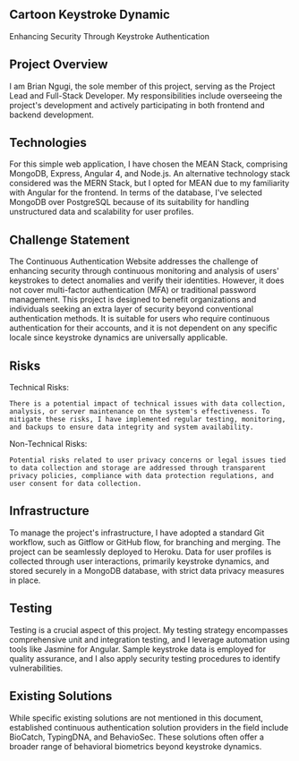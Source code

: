 ### <h2>Cartoon Keystroke Dynamic</h2>

Enhancing Security Through Keystroke Authentication

<h2>Project Overview</h2>

I am Brian Ngugi, the sole member of this project, serving as the Project Lead and Full-Stack Developer. My responsibilities include overseeing the project's development and actively participating in both frontend and backend development.

<h2>Technologies</h2>

For this simple web application, I have chosen the MEAN Stack, comprising MongoDB, Express, Angular 4, and Node.js. An alternative technology stack considered was the MERN Stack, but I opted for MEAN due to my familiarity with Angular for the frontend. In terms of the database, I've selected MongoDB over PostgreSQL because of its suitability for handling unstructured data and scalability for user profiles.

<h2>Challenge Statement</h2>

The Continuous Authentication Website addresses the challenge of enhancing security through continuous monitoring and analysis of users' keystrokes to detect anomalies and verify their identities. However, it does not cover multi-factor authentication (MFA) or traditional password management. This project is designed to benefit organizations and individuals seeking an extra layer of security beyond conventional authentication methods. It is suitable for users who require continuous authentication for their accounts, and it is not dependent on any specific locale since keystroke dynamics are universally applicable.

<h2>Risks</h2>

Technical Risks:

    There is a potential impact of technical issues with data collection, analysis, or server maintenance on the system's effectiveness. To mitigate these risks, I have implemented regular testing, monitoring, and backups to ensure data integrity and system availability.

Non-Technical Risks:

    Potential risks related to user privacy concerns or legal issues tied to data collection and storage are addressed through transparent privacy policies, compliance with data protection regulations, and user consent for data collection.

<h2>Infrastructure</h2>

To manage the project's infrastructure, I have adopted a standard Git workflow, such as Gitflow or GitHub flow, for branching and merging. The project can be seamlessly deployed to Heroku. Data for user profiles is collected through user interactions, primarily keystroke dynamics, and stored securely in a MongoDB database, with strict data privacy measures in place.

<h2>Testing</h2>

Testing is a crucial aspect of this project. My testing strategy encompasses comprehensive unit and integration testing, and I leverage automation using tools like Jasmine for Angular. Sample keystroke data is employed for quality assurance, and I also apply security testing procedures to identify vulnerabilities.

<h2>Existing Solutions</h2>

While specific existing solutions are not mentioned in this document, established continuous authentication solution providers in the field include BioCatch, TypingDNA, and BehavioSec. These solutions often offer a broader range of behavioral biometrics beyond keystroke dynamics.